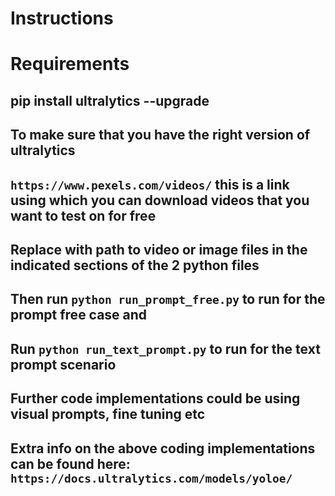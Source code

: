 # Instructions
# Requirements 
## pip install ultralytics --upgrade
## To make sure that you have the right version of ultralytics
## `https://www.pexels.com/videos/` this is a link using which you can download videos that you want to test on for free
## Replace with path to video or image files in the indicated sections of the 2 python files
## Then run `python run_prompt_free.py` to run for the prompt free case and 
## Run `python run_text_prompt.py` to run for the text prompt scenario
## Further code implementations could be using visual prompts, fine tuning etc
## Extra info on the above coding implementations can be found here: `https://docs.ultralytics.com/models/yoloe/`